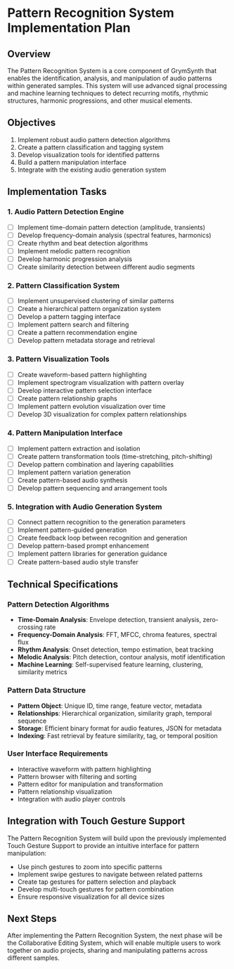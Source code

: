 # Pattern Recognition System Implementation Plan

## Overview

The Pattern Recognition System is a core component of GrymSynth that enables the identification, analysis, and manipulation of audio patterns within generated samples. This system will use advanced signal processing and machine learning techniques to detect recurring motifs, rhythmic structures, harmonic progressions, and other musical elements.

## Objectives

1. Implement robust audio pattern detection algorithms
2. Create a pattern classification and tagging system
3. Develop visualization tools for identified patterns
4. Build a pattern manipulation interface
5. Integrate with the existing audio generation system

## Implementation Tasks

### 1. Audio Pattern Detection Engine

- [ ] Implement time-domain pattern detection (amplitude, transients)
- [ ] Develop frequency-domain analysis (spectral features, harmonics)
- [ ] Create rhythm and beat detection algorithms
- [ ] Implement melodic pattern recognition
- [ ] Develop harmonic progression analysis
- [ ] Create similarity detection between different audio segments

### 2. Pattern Classification System

- [ ] Implement unsupervised clustering of similar patterns
- [ ] Create a hierarchical pattern organization system
- [ ] Develop a pattern tagging interface
- [ ] Implement pattern search and filtering
- [ ] Create a pattern recommendation engine
- [ ] Develop pattern metadata storage and retrieval

### 3. Pattern Visualization Tools

- [ ] Create waveform-based pattern highlighting
- [ ] Implement spectrogram visualization with pattern overlay
- [ ] Develop interactive pattern selection interface
- [ ] Create pattern relationship graphs
- [ ] Implement pattern evolution visualization over time
- [ ] Develop 3D visualization for complex pattern relationships

### 4. Pattern Manipulation Interface

- [ ] Implement pattern extraction and isolation
- [ ] Create pattern transformation tools (time-stretching, pitch-shifting)
- [ ] Develop pattern combination and layering capabilities
- [ ] Implement pattern variation generation
- [ ] Create pattern-based audio synthesis
- [ ] Develop pattern sequencing and arrangement tools

### 5. Integration with Audio Generation System

- [ ] Connect pattern recognition to the generation parameters
- [ ] Implement pattern-guided generation
- [ ] Create feedback loop between recognition and generation
- [ ] Develop pattern-based prompt enhancement
- [ ] Implement pattern libraries for generation guidance
- [ ] Create pattern-based audio style transfer

## Technical Specifications

### Pattern Detection Algorithms

- **Time-Domain Analysis**: Envelope detection, transient analysis, zero-crossing rate
- **Frequency-Domain Analysis**: FFT, MFCC, chroma features, spectral flux
- **Rhythm Analysis**: Onset detection, tempo estimation, beat tracking
- **Melodic Analysis**: Pitch detection, contour analysis, motif identification
- **Machine Learning**: Self-supervised feature learning, clustering, similarity metrics

### Pattern Data Structure

- **Pattern Object**: Unique ID, time range, feature vector, metadata
- **Relationships**: Hierarchical organization, similarity graph, temporal sequence
- **Storage**: Efficient binary format for audio features, JSON for metadata
- **Indexing**: Fast retrieval by feature similarity, tag, or temporal position

### User Interface Requirements

- Interactive waveform with pattern highlighting
- Pattern browser with filtering and sorting
- Pattern editor for manipulation and transformation
- Pattern relationship visualization
- Integration with audio player controls

## Integration with Touch Gesture Support

The Pattern Recognition System will build upon the previously implemented Touch Gesture Support to provide an intuitive interface for pattern manipulation:

- Use pinch gestures to zoom into specific patterns
- Implement swipe gestures to navigate between related patterns
- Create tap gestures for pattern selection and playback
- Develop multi-touch gestures for pattern combination
- Ensure responsive visualization for all device sizes

## Next Steps

After implementing the Pattern Recognition System, the next phase will be the Collaborative Editing System, which will enable multiple users to work together on audio projects, sharing and manipulating patterns across different samples.
